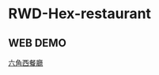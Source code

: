 # RWD-Hex-restaurant

## WEB DEMO
[六角西餐廳](https://johnnyli326.github.io/RWD-Hex-restaurant/"target="_blank)

